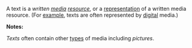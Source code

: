 A text is a *written [media](https://github.com/gcassel/Modular-Organization-Terminology/blob/master/terms/media.md) [resource](https://github.com/gcassel/Modular-Organization-Terminology/blob/master/terms/resource.md)*, or a [representation](https://github.com/gcassel/Modular-Organization-Terminology/blob/master/terms/representation.md) of a written media resource.  (For [example](https://github.com/gcassel/Modular-Organization-Terminology/blob/master/terms/example.md), texts are often represented by [digital](https://github.com/gcassel/Modular-Organization-Terminology/blob/master/terms/digital.md) media.)

**Notes:**  

*Texts* often contain other [types](https://github.com/gcassel/Modular-Organization-Terminology/blob/master/terms/type.md) of media including *pictures*.
